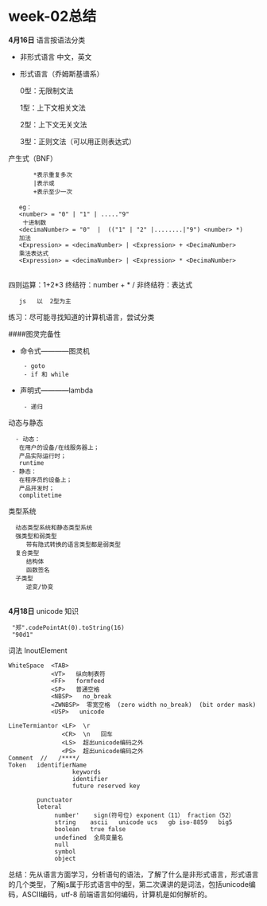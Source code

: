 # week-02总结
**4月16日**
语言按语法分类 


- 非形式语言
  中文，英文
    
- 形式语言（乔姆斯基谱系）

    0型：无限制文法
  
    1型：上下文相关文法
  
    2型：上下文无关文法
  
    3型：正则文法（可以用正则表达式）

产生式（BNF）
    
           *表示重复多次
           |表示或
           +表示至少一次
           
       eg：
       <number> = "0" | "1" | ....."9"
        十进制数 
       <decimaNumber> = "0"  |  (("1" | "2" |........|"9") <number> *)
       加法
       <Expression> = <decimaNumber> | <Expression> + <DecimaNumber> 
       乘法表达式
       <Expression> = <decimaNumber> | <Expression> * <DecimaNumber>       


​        
       四则运算：1+2*3
       终结符：number + * /
       非终结符：表达式
       
       js   以  2型为主
练习：尽可能寻找知道的计算机语言，尝试分类

####图灵完备性
- 命令式————图灵机
       
       - goto
       - if 和 while
   
- 声明式————lambda
       
       - 递归
   

动态与静态
      
      - 动态：
       在用户的设备/在线服务器上；
       产品实际运行时；
       runtime
     - 静态：
       在程序员的设备上；
       产品开发时；
       complitetime

类型系统

      动态类型系统和静态类型系统
      强类型和弱类型
         带有隐式转换的语言类型都是弱类型
      复合类型
         结构体
         函数签名
      子类型      
         逆变/协变


​         
**4月18日**
unicode  知识

     "郑".codePointAt(0).toString(16)
     "90d1"

词法 InoutElement
        
    WhiteSpace  <TAB>   
                <VT>   纵向制表符
                <FF>   formfeed
                <SP>   普通空格
                <NBSP>   no_break
                <ZWNBSP>  零宽空格  (zero width no_break)  (bit order mask)
                <USP>   unicode
    
    LineTermiantor <LF>  \r
                   <CR>  \n   回车
                   <LS>  超出unicode编码之外
                   <PS>  超出unicode编码之外
    Comment  //   /****/
    Token   identifierName
                      keywords
                      identifier
                      future reserved key            
            
            punctuator   
            leteral
                 number'    sign(符号位) exponent（11） fraction（52）
                 string    ascii   unicode ucs   gb iso-8859   big5
                 boolean   true false
                 undefined  全局变量名
                 null
                 symbol
                 object


总结：先从语言方面学习，分析语句的语法，了解了什么是非形式语言，形式语言的几个类型，了解js属于形式语言中的型，第二次课讲的是词法，包括unicode编码，ASCII编码，utf-8
前端语言如何编码，计算机是如何解析的。

            


​        